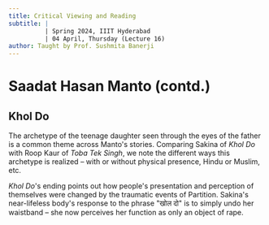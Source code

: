 ```yaml
---
title: Critical Viewing and Reading
subtitle: |
          | Spring 2024, IIIT Hyderabad
          | 04 April, Thursday (Lecture 16)
author: Taught by Prof. Sushmita Banerji
---
```


# Saadat Hasan Manto (contd.)
## Khol Do
The archetype of the teenage daughter seen through the eyes of the father is a common theme across Manto's stories. Comparing Sakina of *Khol Do* with Roop Kaur of *Toba Tek Singh*, we note the different ways this archetype is realized – with or without physical presence, Hindu or Muslim, etc.

*Khol Do*'s ending points out how people's presentation and perception of themselves were changed by the traumatic events of Partition. Sakina's near-lifeless body's response to the phrase "खोल दो" is to simply undo her waistband – she now perceives her function as only an object of rape.